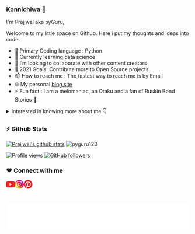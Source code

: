### Konnichiwa 👋

I'm Prajjwal aka pyGuru,

Welcome to my little space on Github. Here i put my thoughts and ideas into code.

- 🔭 Primary Coding language : Python
- 🌱 Currently learning data science
- 👯 I’m looking to collaborate with other content creators
- 🥅 2021 Goals: Contribute more to Open Source projects
- 📫 How to reach me : The fastest way to reach me is by Email
- 🌐 My personal [blog site][Whistle of Darkness]
- ⚡ Fun fact : I am a melomaniac, an Otaku and a fan of Ruskin Bond Stories 🤣.

<details>
	<summary>Interested in knowing more about me 👇 </summary>

  <br />
  <img alt="png" align="center" src="https://github.com/pyGuru123/pyGuru123/blob/main/assets/pyguru.png">
  <br />
  <br />

  I'm a Student, Developer, and Python Instructor. I like programming 
  and designing. I am interested in extra-terrestrials and trying to 
  understand our universe, studying theoretical physics by my own. 
  I like photography and collecting pictures. A simple and down to 
  earth boy who is so keen to learn every day a new thing. 
  
  Know more about me on my [blog][Whistle of Darkness]

</details>


### ⚡ Github Stats

[![Prajjwal's github stats](https://github-readme-stats.vercel.app/api?username=pyguru123&hide=prs)](https://github.com/anuraghazra/github-readme-stats)
<img src="https://github-readme-streak-stats.herokuapp.com/?user=pyguru123&" alt="pyguru123"/>

![Profile views](https://komarev.com/ghpvc/?username=pyguru123&label=PROFILE+VIEWS&style=flat-square) 
[![GitHub followers](https://img.shields.io/github/followers/pyguru123.svg?style=social&label=Follow&maxAge=2592000)](https://github.com/pyguru123?tab=followers)

### ❤️ Connect with me

&nbsp;&nbsp;&nbsp;[<img align="left" alt="pyGuru | YouTube" width="24px" src="https://github.com/pyGuru123/pyGuru123/blob/main/social/youtube.png" />][youtube]
[<img align="left" alt="pyGuru | Instagram" width="24px" src="https://github.com/pyGuru123/pyGuru123/blob/main/social/instagram.png" />][instagram]
[<img align="left" alt="pyGuru | Pinterest" width="24px" src="https://github.com/pyGuru123/pyGuru123/blob/main/social/pinterest.png" />][pinterest]


<br />

[Whistle of Darkness]: https://dwhistle.wordpress.com
[youtube]: https://www.youtube.com/c/pyGuru
[instagram]: https://www.instagram.com/prajjwalpathak35
[pinterest]: https://www.pinterest.ca/prajjwalpathak3 

<br />

<img align='center'  height="70" alt="Thanks" width="100%" src="https://github.com/pyguru123/pyguru123/blob/master/assets/marquee.svg"/>